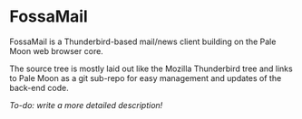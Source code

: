 FossaMail
=========

FossaMail is a Thunderbird-based mail/news client building on the Pale Moon web browser core.

The source tree is mostly laid out like the Mozilla Thunderbird tree and links to Pale Moon 
as a git sub-repo for easy management and updates of the back-end code.

*To-do: write a more detailed description!*
